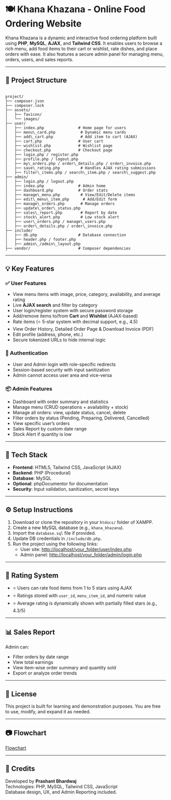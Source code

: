 # 🍽️ Khana Khazana - Online Food Ordering Website

Khana Khazana is a dynamic and interactive food ordering platform built using **PHP**, **MySQL**, **AJAX**, and **Tailwind CSS**. It enables users to browse a rich menu, add food items to their cart or wishlist, rate dishes, and place orders with ease. It also features a secure admin panel for managing menu, orders, users, and sales reports.

---

## 📁 Project Structure

```

project/
├── composer.json
├── composer.lock
├── assets/
│   ├── favicon/
│   └── images/
├── user/
│   ├── index.php               # Home page for users
│   ├── menu\_card.php           # Dynamic menu cards
│   ├── add\_cart.php            # Add item to cart (AJAX)
│   ├── cart.php                # User cart
│   ├── wishlist.php            # Wishlist page
│   ├── checkout.php            # Checkout page
│   ├── login.php / register.php
│   ├── profile.php / logout.php
│   ├── my\_orders.php / order\_details.php / order\_invoice.php
│   ├── save\_rating.php         # Handles AJAX rating submissions
│   ├── filter\_items.php / search\_item.php / search\_suggest.php
├── admin/
│   ├── login.php / logout.php
│   ├── index.php               # Admin home
│   ├── dashboard.php           # Order stats
│   ├── manage\_menu.php         # View/Edit/Delete items
│   ├── edit\_menu\_item.php      # Add/Edit form
│   ├── manage\_orders.php       # Manage orders
│   ├── update\_order\_status.php
│   ├── sales\_report.php        # Report by date
│   ├── stock\_alert.php         # Low stock alert
│   ├── user\_orders.php / manage\_users.php
│   ├── order\_details.php / order\_invoice.php
├── include/
│   ├── db.php                  # Database connection
│   ├── header.php / footer.php
│   ├── admin\_/admin\_layout.php
├── vendor/                     # Composer dependencies

```

---

## 💡 Key Features

### ✅ User Features
- View menu items with image, price, category, availability, and average rating
- Live **AJAX search** and filter by category
- User login/register system with secure password storage
- Add/remove items to/from **Cart** and **Wishlist** (AJAX-based)
- Rate items (⭐ 5-star system with decimal support, e.g., 4.5)
- View Order History, Detailed Order Page & Download Invoice (PDF)
- Edit profile (address, phone, etc.)
- Secure tokenized URLs to hide internal logic

### 🔐 Authentication
- User and Admin login with role-specific redirects
- Session-based security with input sanitization
- Admin cannot access user area and vice-versa

### 📦 Admin Features
- Dashboard with order summary and statistics
- Manage menu (CRUD operations + availability + stock)
- Manage all orders: view, update status, cancel, delete
- Filter orders by status (Pending, Preparing, Delivered, Cancelled)
- View specific user’s orders
- Sales Report by custom date range
- Stock Alert if quantity is low

---

## 🧰 Tech Stack

- **Frontend**: HTML5, Tailwind CSS, JavaScript (AJAX)
- **Backend**: PHP (Procedural)
- **Database**: MySQL
- **Optional**: phpDocumentor for documentation
- **Security**: Input validation, sanitization, secret keys

---

## ⚙️ Setup Instructions

1. Download or clone the repository in your `htdocs/` folder of XAMPP.
2. Create a new MySQL database (e.g., `khana_khazana`).
3. Import the `database.sql` file if provided.
4. Update DB credentials in `/include/db.php`.
5. Run the project using the following links:
   - User site: [http://localhost/your_folder/user/index.php](http://localhost/your_folder/user/index.php)
   - Admin panel: [http://localhost/your_folder/admin/login.php](http://localhost/your_folder/admin/login.php)

---

## 🌟 Rating System

- ⭐ Users can rate food items from 1 to 5 stars using AJAX
- ⭐ Ratings stored with `user_id`, `menu_item_id`, and numeric value
- ⭐ Average rating is dynamically shown with partially filled stars (e.g., 4.3/5)

---

## 📊 Sales Report

Admin can:
- Filter orders by date range
- View total earnings
- View item-wise order summary and quantity sold
- Export or analyze order trends

---

## 📄 License

This project is built for learning and demonstration purposes. You are free to use, modify, and expand it as needed.

---

## 📷 Flowchart

[Flowchart](https://drive.google.com/file/d/10IcNROiesJJ3GAiMJMUnfQxDrN_nENCp/view?usp=drive_link)

---

## 📢 Credits

Developed by **Prashant Bhardwaj**  
Technologies: PHP, MySQL, Tailwind CSS, JavaScript  
Database design, UX, and Admin Reporting included.
```
